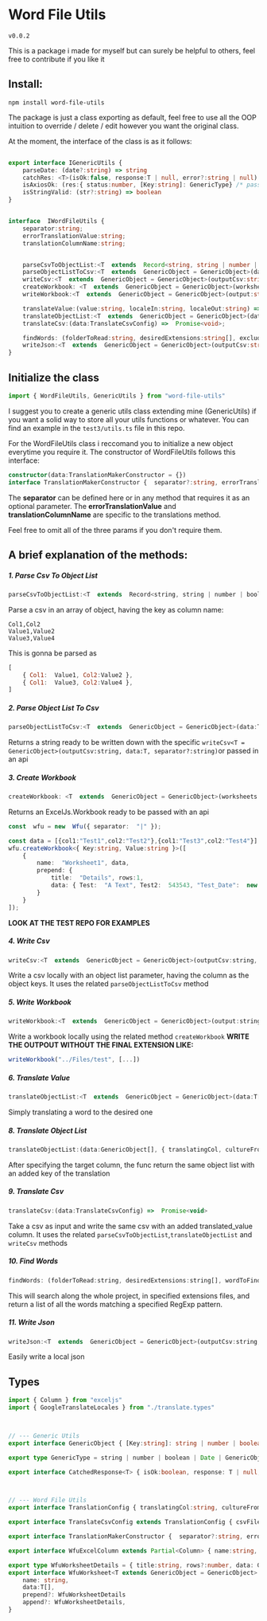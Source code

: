 # Word File Utils

`v0.0.2`

This is a package i made for myself but can surely be helpful to others, feel free to contribute if you like it

## Install:

```
npm install word-file-utils
```



The package is just a class exporting as default, feel free to use all the OOP intuition to override / delete / edit however you want the original class.

At the moment, the interface of the class is as it follows:

```ts

export interface IGenericUtils {
    parseDate: (date?:string) => string
    catchRes: <T>(isOk:false, response:T | null, error?:string | null) => CatchedResponse<T>
    isAxiosOk: (res:{ status:number, [Key:string]: GenericType} /* pass an AxiosResponse */) => boolean;
    isStringValid: (str?:string) => boolean
}


interface  IWordFileUtils {
	separator:string;
	errorTranslationValue:string;
	translationColumnName:string;


	parseCsvToObjectList:<T  extends  Record<string, string | number | boolean | Date> = GenericObject>(csvFilepath:string, separator?:string) =>  T[];
	parseObjectListToCsv:<T  extends  GenericObject = GenericObject>(data:T[], separator?:string) =>  string
	writeCsv:<T  extends  GenericObject = GenericObject>(outputCsv:string, data:T[], separator?:string) =>  Promise<void>
	createWorkbook: <T  extends  GenericObject = GenericObject>(worksheets:WfuWorksheet<T>[]) =>  Promise<Workbook>;
	writeWorkbook:<T  extends  GenericObject = GenericObject>(output:string, worksheets:WfuWorksheet<T>[]) =>  Promise<void>;

	translateValue:(value:string, localeIn:string, localeOut:string) =>  Promise<string>;
	translateObjectList:<T  extends  GenericObject = GenericObject>(data:T[], { translatingCol, cultureFrom, cultureTo }:TranslationConfig) =>  Promise<T[]>
	translateCsv:(data:TranslateCsvConfig) =>  Promise<void>;

	findWords: (folderToRead:string, desiredExtensions:string[], excludeDir:string[], wordToFind:RegExp) =>  string[],
	writeJson:<T  extends  GenericObject = GenericObject>(outputCsv:string, data:T[]) =>  void
}
```


## Initialize the class

```ts
import { WordFileUtils, GenericUtils } from "word-file-utils"
```
I suggest you to create a generic utils class extending mine (GenericUtils) if you want a solid way to store all your utils functions or whatever.
You can find an example in the `test3/utils.ts` file in this repo.

For the WordFileUtils class i reccomand you to initialize a new object everytime you require it.
The constructor of WordFileUtils follows this interface:
```ts
constructor(data:TranslationMakerConstructor = {})
interface TranslationMakerConstructor {  separator?:string, errorTranslationValue?:string, translationColumnName?:string }
```

The **separator** can be defined here or in any method that requires it as an optional parameter.
The **errorTranslationValue** and **translationColumnName** are specific to the translations method.

Feel free to omit all of the three params if you don't require them.



## A brief explanation of the methods:

##### 1. Parse Csv To Object List
```js
parseCsvToObjectList:<T  extends  Record<string, string | number | boolean | Date> = GenericObject>(csvFilepath:string, separator?:string) =>  T[];
```

Parse a csv in an array of object, having the key as column name:

```csv
Col1,Col2
Value1,Value2
Value3,Value4
```

This is gonna be parsed as

```js
[
	{ Col1:  Value1, Col2:Value2 },
	{ Col1:  Value3, Col2:Value4 },
]
```

##### 2. Parse Object List To Csv
```js
parseObjectListToCsv:<T  extends  GenericObject = GenericObject>(data:T[], separator:string) => string
```
Returns a string ready to be written down with the specific `writeCsv<T = GenericObject>(outputCsv:string, data:T, separator?:string)`or passed in an api

##### 3. Create Workbook
```js
createWorkbook: <T  extends  GenericObject = GenericObject>(worksheets:WfuWorksheet<T>[]) =>  Promise<Workbook>;
```
Returns an ExcelJs.Workbook ready to be passed with an api


```ts
const  wfu = new  Wfu({ separator:  "|" });

const data = [{col1:"Test1",col2:"Test2"},{col1:"Test3",col2:"Test4"}]
wfu.createWorkbook<{ Key:string, Value:string }>([
	{
		name:  "Worksheet1", data,
		prepend: {
			title:  "Details", rows:1,
			data: { Test:  "A Text", Test2:  543543, "Test_Date":  new  Date() }
		}
	}
]);
```
**LOOK AT THE TEST REPO FOR EXAMPLES**


##### 4. Write Csv
```js
writeCsv:<T  extends  GenericObject = GenericObject>(outputCsv:string, data:T[], separator?:string) =>  Promise<void>
```

Write a csv locally with an object list parameter, having the column as the object keys.
It uses the related `parseObjectListToCsv` method


##### 5. Write Workbook
```js
writeWorkbook:<T  extends  GenericObject = GenericObject>(output:string, worksheets:WfuWorksheet<T>[]) =>  Promise<void>;
```

Write a workbook locally using the related method `createWorkbook`
**WRITE THE OUTPOUT WITHOUT THE FINAL EXTENSION LIKE:**
```ts
writeWorkbook("../Files/test", [...])
```


##### 6. Translate Value
```js
translateObjectList:<T  extends  GenericObject = GenericObject>(data:T[], { translatingCol, cultureFrom, cultureTo }:TranslationConfig) =>  Promise<T[]>
```

Simply translating a word to the desired one


##### 8. Translate Object List
```js
translateObjectList:(data:GenericObject[], { translatingCol, cultureFrom, cultureTo }:TranslationConfig) =>  Promise<GenericObject[]>
```

After specifying the target column, the func return the same object list with an added key of the translation


##### 9. Translate Csv
```js
translateCsv:(data:TranslateCsvConfig) =>  Promise<void>
```

Take a csv as input and write the same csv with an added translated_value column.
It uses the related `parseCsvToObjectList`,`translateObjectList` and `writeCsv` methods



##### 10. Find Words
```js
findWords: (folderToRead:string, desiredExtensions:string[], wordToFind:RegExp) =>  string[]
```

This will search along the whole project, in specified extensions files, and return a list of all the words matching a specified RegExp pattern.


##### 11. Write Json
```js
writeJson:<T  extends  GenericObject = GenericObject>(outputCsv:string, data:T[]) =>  void
```

Easily write a local json


## Types

```ts
import { Column } from "exceljs"
import { GoogleTranslateLocales } from "./translate.types"



// --- Generic Utils
export interface GenericObject { [Key:string]: string | number | boolean | Date | GenericObject }

export type GenericType = string | number | boolean | Date | GenericObject

export interface CatchedResponse<T> { isOk:boolean, response: T | null, error?:string | null }



// --- Word File Utils
export interface TranslationConfig { translatingCol:string, cultureFrom:GoogleTranslateLocales, cultureTo:GoogleTranslateLocales }

export interface TranslateCsvConfig extends TranslationConfig { csvFilepath:string, outFilepath:string, separator?:string }

export interface TranslationMakerConstructor {  separator?:string, errorTranslationValue?:string, translationColumnName?:string }

export interface WfuExcelColumn extends Partial<Column> { name:string, parse?: 'date' };

export type WfuWorksheetDetails = { title:string, rows?:number, data: GenericObject, patternColor?: string }
export interface WfuWorksheet<T extends GenericObject = GenericObject> {
    name: string,
    data:T[],
    prepend?: WfuWorksheetDetails
    append?: WfuWorksheetDetails,
}

```
